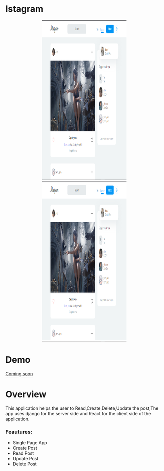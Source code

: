 # Istagram

<p align="center">
<img width="270" height="510" src="https://raw.githubusercontent.com/khinekyaw/istagram/main/frontend/screenshots/is1.PNG">
<img width="270" height="510" src="https://raw.githubusercontent.com/khinekyaw/istagram/main/frontend/screenshots/is1.PNG">
</p>

# Demo
<a href="#">Coming soon</a>

# Overview
This application helps the user to Read,Create,Delete,Update the post,The app uses django for the server side and React for the client side of the application.

<h3>Feautures:</h3>
<ul>
<li>Single Page App</li>
<li>Create Post</li>
<li>Read Post</li>
<li>Update Post</li>
<li>Delete Post</li>
</ul>

